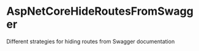 # AspNetCoreHideRoutesFromSwagger
Different strategies for hiding routes from Swagger documentation
